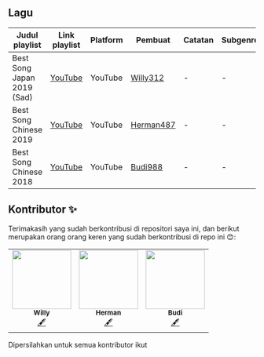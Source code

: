 ## Lagu

| Judul playlist | Link playlist | Platform | Pembuat | Catatan | Subgenre |
| -------------- | ------------- | -------- | ------- | ------- | -------- |
| Best Song Japan 2019 (Sad) | [YouTube](https://www.youtube.com/watch?v=UIyL1jI7Xwc) | YouTube | [Willy312](https://github.com/willy312) | - | - |
| Best Song Chinese 2019 | [YouTube](https://www.youtube.com/watch?v=IY2F25uDY5g) | YouTube | [Herman487](https://github.com/herman487) | - | - |
| Best Song Chinese 2018  | [YouTube](https://www.youtube.com/watch?v=FbRxoSc4-sU) | YouTube | [Budi988](https://github.com/Budi988) | - | - |




## Kontributor ✨

Terimakasih yang sudah berkontribusi di repositori saya ini, dan berikut merupakan orang orang keren yang sudah berkontribusi di repo ini 😊:

<table>
  <tr>
<td align="center"><a href="https://github.com/willy312"><img src="https://avatars1.githubusercontent.com/u/72329968?s=96&v=4" width="120px;" alt=""/><br /><sub><b>Willy</b></sub></a><br /><a href="#content-Willy" title="Content">🖋</a></td>
    <td align="center"><a href="https://github.com/Herman487"><img src="https://avatars2.githubusercontent.com/u/72329908?s=96&v=4" width="120px;" alt=""/><br /><sub><b>Herman</b></sub></a><br /><a href="#content-herman" title="Content">🖋</a></td>
    <td align="center"><a href="https://github.com/Budi988"><img src="https://avatars3.githubusercontent.com/u/72338105?s=120&v=4" width="120px;" alt=""/><br /><sub><b>Budi</b></sub></a><br /><a href="#content-Budi988" title="Content">🖋</a></td>
  </tr>
</table>

Dipersilahkan untuk semua kontributor ikut

